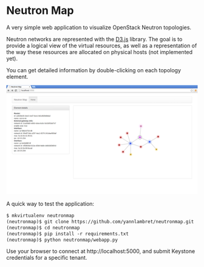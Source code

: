 Neutron Map
===========

A very simple web application to visualize OpenStack Neutron topologies.

Neutron networks are represented with the [D3.js][d3js] library. The goal is to provide a logical view of the virtual resources, as well as a representation of the way these resources are allocated on physical hosts (not implemented yet).

You can get detailed information by double-clicking on each topology element.

![Neutron Map screenshot](resources/neutronmap.png?raw=true "Neutron Map")

A quick way to test the application:

```
$ mkvirtualenv neutronmap
(neutronmap)$ git clone https://github.com/yannlambret/neutronmap.git
(neutronmap)$ cd neutronmap
(neutronmap)$ pip install -r requirements.txt
(neutronmap)$ python neutronmap/webapp.py
```

Use your browser to connect at http://localhost:5000, and submit Keystone credentials for a specific tenant.

[d3js]: http://d3js.org/
